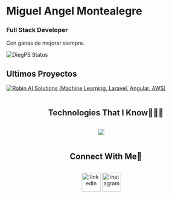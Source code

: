 # Miguel Angel Montealegre
### Full Stack Developer

Con ganas de mejorar siempre.


![DiegPS Status](https://github-readme-stats.vercel.app/api/wakatime?username=diegps&api_domain=wakapi.dev&custom_title=Week%20Stats&layout=compact&theme=radical)

## Ultimos Proyectos
<!-- BEGIN YOUTUBE-CARDS -->
[![Robin AI Solutions (Machine Learning, Laravel, Angular, AWS)](https://ytcards.demolab.com/?id=auNMAQxLCjo&title=INSTALAR+y+CONFIGURAR+Visual+Studio+Code+con+sus+MEJORES+extensiones+%28Manjaro%2C+Endeavour+o+Arch%29&lang=en&timestamp=1669778469&background_color=%230d1117&title_color=%23ffffff&stats_color=%23dedede&width=250 "INSTALAR y CONFIGURAR Visual Studio Code con sus MEJORES extensiones (Manjaro, Endeavour o Arch)")](https://www.youtube.com/watch?v=auNMAQxLCjo)
<!-- END YOUTUBE-CARDS -->






<!--h1 without bottom border-->
<div id="user-content-toc">
  <ul align="center">
    <summary><h2 style="display: inline-block">Technologies That I Know👨🏻‍💻</h2></summary>
  </ul>
</div>
<!--tech stack icons-->
<p align="center">
  <a href="https://skillicons.dev">
    <img src="https://skillicons.dev/icons?i=laravel,angular,aws,vue,react,nodejs,git,cpp,css,docker,postgres,prisma,pug,dynamodb,express,figma,firebase,redis,github,html,java,js,linux,md,materialui,nginx,mongodb,mysql,nextjs,postman,py,redux,tailwind,ts,vscode,kubernetes&perline=14" />
  </a>
</p>


<!-- Connect with me -->
<!--h2 without bottom border-->
<div id="user-content-toc">
  <ul align="center">
    <summary><h2 style="display: inline-block">Connect With Me🤝</h2></summary>
  </ul>
</div>

<!--icons and links-->
<p align="center">
<a href="https://www.linkedin.com/in/miguel-angel-montealegre-santana-811212233/" target="blank"><img align="center" src="https://user-images.githubusercontent.com/88904952/234979284-68c11d7f-1acc-4f0c-ac78-044e1037d7b0.png" alt="linkedin" height="50" width="50" /></a>
<a href="https://www.instagram.com/miguel_montealegre6/" target="blank"><img align="center" src="https://user-images.githubusercontent.com/88904952/234981169-2dd1e58f-4b7e-468c-8213-034ba62156c3.png" alt="instagram" height="50" width="50" /></a>
</p>



